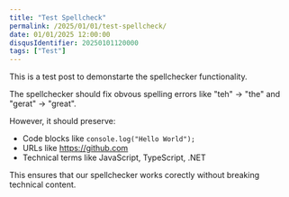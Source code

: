 ```yaml
---
title: "Test Spellcheck"
permalink: /2025/01/01/test-spellcheck/
date: 01/01/2025 12:00:00
disqusIdentifier: 20250101120000
tags: ["Test"]
---
```


This is a test post to demonstarte the spellchecker functionality.

The spellchecker should fix obvous spelling errors like "teh" -> "the" and "gerat" -> "great".

However, it should preserve:
- Code blocks like `console.log("Hello World");`
- URLs like https://github.com
- Technical terms like JavaScript, TypeScript, .NET

This ensures that our spellchecker works corectly without breaking technical content.